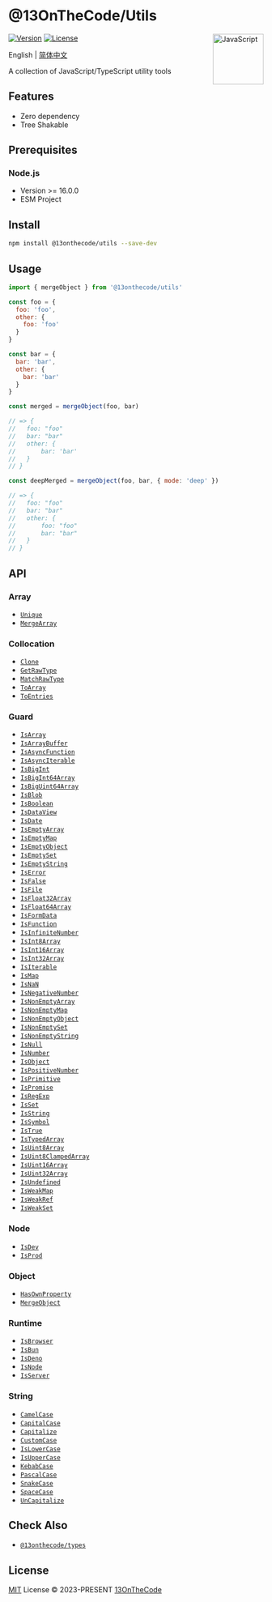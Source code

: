 # @13OnTheCode/Utils

<img src="https://github-production-user-asset-6210df.s3.amazonaws.com/137921275/289103135-37cc1802-66d7-4951-9a15-c9f3a7bebef7.svg" width="100" height="100" align="right" alt="JavaScript" />

[![Version](https://img.shields.io/npm/v/@13onthecode/utils?color=ffd600&label=)](https://www.npmjs.com/package/@13onthecode/utils)
[![License](https://img.shields.io/npm/l/@13onthecode/utils?color=ffd600&label=)](LICENSE.md)

English | [简体中文](README.CN.md)

A collection of JavaScript/TypeScript utility tools

## Features

- Zero dependency
- Tree Shakable

## Prerequisites

### Node.js
- Version >= 16.0.0
- ESM Project

## Install

```bash
npm install @13onthecode/utils --save-dev
```

## Usage

```javascript
import { mergeObject } from '@13onthecode/utils'

const foo = {
  foo: 'foo',
  other: {
    foo: 'foo'
  }
}

const bar = {
  bar: 'bar',
  other: {
    bar: 'bar'
  }
}

const merged = mergeObject(foo, bar)

// => {
//   foo: "foo"
//   bar: "bar"
//   other: {
//       bar: 'bar'
//   }
// }

const deepMerged = mergeObject(foo, bar, { mode: 'deep' })

// => {
//   foo: "foo"
//   bar: "bar"
//   other: {
//       foo: "foo"
//       bar: "bar"
//   }
// }
```

## API

### Array

- [`Unique`](src/array/unique.ts)
- [`MergeArray`](src/array/mergeArray.ts)

### Collocation

- [`Clone`](src/collocation/clone.ts)
- [`GetRawType`](src/collocation/getRawType.ts)
- [`MatchRawType`](src/collocation/matchRawType.ts)
- [`ToArray`](src/collocation/toArray.ts)
- [`ToEntries`](src/collocation/toEntries.ts)

### Guard

- [`IsArray`](src/guard/isArray.ts)
- [`IsArrayBuffer`](src/guard/isArrayBuffer.ts)
- [`IsAsyncFunction`](src/guard/isAsyncFunction.ts)
- [`IsAsyncIterable`](src/guard/isAsyncIterable.ts)
- [`IsBigInt`](src/guard/isBigInt.ts)
- [`IsBigInt64Array`](src/guard/isBigInt64Array.ts)
- [`IsBigUint64Array`](src/guard/isBigUint64Array.ts)
- [`IsBlob`](src/guard/isBlob.ts)
- [`IsBoolean`](src/guard/isBoolean.ts)
- [`IsDataView`](src/guard/isDataView.ts)
- [`IsDate`](src/guard/isDate.ts)
- [`IsEmptyArray`](src/guard/isEmptyArray.ts)
- [`IsEmptyMap`](src/guard/isEmptyMap.ts)
- [`IsEmptyObject`](src/guard/isEmptyObject.ts)
- [`IsEmptySet`](src/guard/isEmptySet.ts)
- [`IsEmptyString`](src/guard/isEmptyString.ts)
- [`IsError`](src/guard/isError.ts)
- [`IsFalse`](src/guard/isFalse.ts)
- [`IsFile`](src/guard/isFile.ts)
- [`IsFloat32Array`](src/guard/isFloat32Array.ts)
- [`IsFloat64Array`](src/guard/isFloat64Array.ts)
- [`IsFormData`](src/guard/isFormData.ts)
- [`IsFunction`](src/guard/isFunction.ts)
- [`IsInfiniteNumber`](src/guard/isInfiniteNumber.ts)
- [`IsInt8Array`](src/guard/isInt8Array.ts)
- [`IsInt16Array`](src/guard/isInt16Array.ts)
- [`IsInt32Array`](src/guard/isInt32Array.ts)
- [`IsIterable`](src/guard/isIterable.ts)
- [`IsMap`](src/guard/isMap.ts)
- [`IsNaN`](src/guard/isNaN.ts)
- [`IsNegativeNumber`](src/guard/isNegativeNumber.ts)
- [`IsNonEmptyArray`](src/guard/isNonEmptyArray.ts)
- [`IsNonEmptyMap`](src/guard/isNonEmptyMap.ts)
- [`IsNonEmptyObject`](src/guard/isNonEmptyObject.ts)
- [`IsNonEmptySet`](src/guard/isNonEmptySet.ts)
- [`IsNonEmptyString`](src/guard/isNonEmptyString.ts)
- [`IsNull`](src/guard/isNull.ts)
- [`IsNumber`](src/guard/isNumber.ts)
- [`IsObject`](src/guard/isObject.ts)
- [`IsPositiveNumber`](src/guard/isPositiveNumber.ts)
- [`IsPrimitive`](src/guard/isPrimitive.ts)
- [`IsPromise`](src/guard/isPromise.ts)
- [`IsRegExp`](src/guard/isRegExp.ts)
- [`IsSet`](src/guard/isSet.ts)
- [`IsString`](src/guard/isString.ts)
- [`IsSymbol`](src/guard/isSymbol.ts)
- [`IsTrue`](src/guard/isTrue.ts)
- [`IsTypedArray`](src/guard/isTypedArray.ts)
- [`IsUint8Array`](src/guard/isUint8Array.ts)
- [`IsUint8ClampedArray`](src/guard/isUint8ClampedArray.ts)
- [`IsUint16Array`](src/guard/isUint16Array.ts)
- [`IsUint32Array`](src/guard/isUint32Array.ts)
- [`IsUndefined`](src/guard/isUndefined.ts)
- [`IsWeakMap`](src/guard/isWeakMap.ts)
- [`IsWeakRef`](src/guard/isWeakRef.ts)
- [`IsWeakSet`](src/guard/isWeakSet.ts)

### Node

- [`IsDev`](src/node/isDev.ts)
- [`IsProd`](src/node/isProd.ts)

### Object

- [`HasOwnProperty`](src/object/hasOwnProperty.ts)
- [`MergeObject`](src/object/mergeObject.ts)

### Runtime

- [`IsBrowser`](src/runtime/isBrowser.ts)
- [`IsBun`](src/runtime/isBun.ts)
- [`IsDeno`](src/runtime/isDeno.ts)
- [`IsNode`](src/runtime/isNode.ts)
- [`IsServer`](src/runtime/isServer.ts)

### String

- [`CamelCase`](src/string/camelCase.ts)
- [`CapitalCase`](src/string/capitalCase.ts)
- [`Capitalize`](src/string/capitalize.ts)
- [`CustomCase`](src/string/customCase.ts)
- [`IsLowerCase`](src/string/isLowerCase.ts)
- [`IsUpperCase`](src/string/isUpperCase.ts)
- [`KebabCase`](src/string/kebabCase.ts)
- [`PascalCase`](src/string/pascalCase.ts)
- [`SnakeCase`](src/string/snakeCase.ts)
- [`SpaceCase`](src/string/spaceCase.ts)
- [`UnCapitalize`](src/string/unCapitalize.ts)

## Check Also

- [`@13onthecode/types`](https://github.com/13OnTheCode/types)

## License

[MIT](LICENSE.md) License &copy; 2023-PRESENT [13OnTheCode](https://github.com/13OnTheCode)
